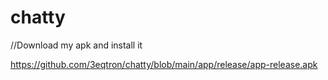 # chatty
//Download my apk and install it

https://github.com/3eqtron/chatty/blob/main/app/release/app-release.apk
